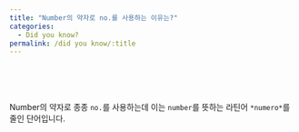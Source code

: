 ```yaml
---
title: "Number의 약자로 no.를 사용하는 이유는?"
categories:
  - Did you know?
permalink: /did you know/:title
---
```


<br>
<br>
<br>

Number의 약자로 종종 `no.`를 사용하는데 이는 `number`를 뜻하는 라틴어 `*numero*`를 줄인 단어입니다.